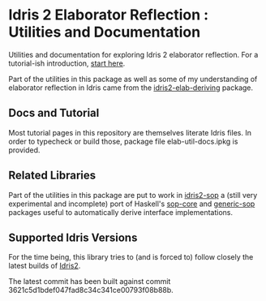# Idris 2 Elaborator Reflection : Utilities and Documentation

Utilities and documentation for exploring Idris 2 elaborator reflection.
For a tutorial-ish introduction, [start here](/src/Doc/Index.md).

Part of the utilities in this package as well as some of my understanding
of elaborator reflection in Idris came from
the [idris2-elab-deriving](https://github.com/MarcelineVQ/idris2-elab-deriving)
package.

## Docs and Tutorial

Most tutorial pages in this repository are themselves literate Idris files.
In order to typecheck or build those, package file elab-util-docs.ipkg
is provided.

## Related Libraries

Part of the utilities in this package are put to work in
[idris2-sop](https://github.com/stefan-hoeck/idris2-sop)
a (still very experimental and incomplete) port of Haskell's
[sop-core](https://hackage.haskell.org/package/sop-core) and
[generic-sop](https://hackage.haskell.org/package/generics-sop)
packages useful to automatically derive interface implementations.

## Supported Idris Versions
For the time being, this library tries to (and is forced to) follow closely the
latest builds of [Idris2](https://github.com/idris-lang/Idris2).

The latest commit has been built against commit
3621c5d1bdef047fad8c34c341ce00793f08b88b.
